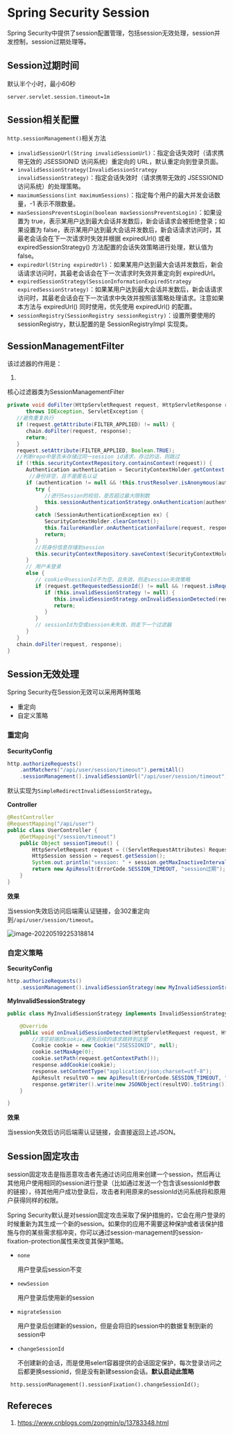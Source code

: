 # Spring Security Session

Spring Security中提供了session配置管理，包括session无效处理，session并发控制，session过期处理等。

## Session过期时间

默认半个小时，最小60秒

```
server.servlet.session.timeout=1m
```

## Session相关配置

`http.sessionManagement()`相关方法

- `invalidSessionUrl(String invalidSessionUrl)`：指定会话失效时（请求携带无效的 JSESSIONID 访问系统）重定向的 URL，默认重定向到登录页面。
- `invalidSessionStrategy(InvalidSessionStrategy invalidSessionStrategy)`：指定会话失效时（请求携带无效的 JSESSIONID 访问系统）的处理策略。
- `maximumSessions(int maximumSessions)`：指定每个用户的最大并发会话数量，-1 表示不限数量。
- `maxSessionsPreventsLogin(boolean maxSessionsPreventsLogin)`：如果设置为 true，表示某用户达到最大会话并发数后，新会话请求会被拒绝登录；如果设置为 false，表示某用户达到最大会话并发数后，新会话请求访问时，其最老会话会在下一次请求时失效并根据 expiredUrl() 或者 expiredSessionStrategy() 方法配置的会话失效策略进行处理，默认值为 false。
- `expiredUrl(String expiredUrl)`：如果某用户达到最大会话并发数后，新会话请求访问时，其最老会话会在下一次请求时失效并重定向到 expiredUrl。
- `expiredSessionStrategy(SessionInformationExpiredStrategy expiredSessionStrategy)`：如果某用户达到最大会话并发数后，新会话请求访问时，其最老会话会在下一次请求中失效并按照该策略处理请求。注意如果本方法与 expiredUrl() 同时使用，优先使用 expiredUrl() 的配置。
- `sessionRegistry(SessionRegistry sessionRegistry)`：设置所要使用的 sessionRegistry，默认配置的是 SessionRegistryImpl 实现类。

## SessionManagementFilter

该过滤器的作用是：

1. 

核心过滤器类为SessionManagementFilter

```java
private void doFilter(HttpServletRequest request, HttpServletResponse response, FilterChain chain)
      throws IOException, ServletException {
   //避免重复执行
   if (request.getAttribute(FILTER_APPLIED) != null) {
      chain.doFilter(request, response);
      return;
   }
   request.setAttribute(FILTER_APPLIED, Boolean.TRUE);
   //判断repo中是否未存储过同一session id请求，存过的话，则跳过
   if (!this.securityContextRepository.containsContext(request)) {
      Authentication authentication = SecurityContextHolder.getContext().getAuthentication();
       //身份非空，且不是匿名认证
      if (authentication != null && !this.trustResolver.isAnonymous(authentication)) {
         try {
            //进行Session的校验，是否超过最大限制数
            this.sessionAuthenticationStrategy.onAuthentication(authentication, request, response);
         }
         catch (SessionAuthenticationException ex) {
            SecurityContextHolder.clearContext();
            this.failureHandler.onAuthenticationFailure(request, response, ex);
            return;
         }
         //将身份信息存储到session
         this.securityContextRepository.saveContext(SecurityContextHolder.getContext(), request, response);
      }
      // 用户未登录
      else {
         // cookie中sessionId不为空，且失效，则走session失效策略
         if (request.getRequestedSessionId() != null && !request.isRequestedSessionIdValid()) {
            if (this.invalidSessionStrategy != null) {
               this.invalidSessionStrategy.onInvalidSessionDetected(request, response);
               return;
            }
         }
         // sessionId为空或session未失效，则走下一个过滤器
      }
   }
   chain.doFilter(request, response);
}
```

## Session无效处理

Spring Security在Session无效可以采用两种策略

- 重定向
- 自定义策略

### 重定向

**SecurityConfig**

```java
http.authorizeRequests()
	.antMatchers("/api/user/session/timeout").permitAll()
	.sessionManagement().invalidSessionUrl("/api/user/session/timeout").and();
```

默认实现为`SimpleRedirectInvalidSessionStrategy`。

**Controller**

```java
@RestController
@RequestMapping("/api/user")
public class UserController {
    @GetMapping("/session/timeout")
    public Object sessionTimeout() {
        HttpServletRequest request = ((ServletRequestAttributes) RequestContextHolder.currentRequestAttributes()).getRequest();
        HttpSession session = request.getSession();
        System.out.println("session: " + session.getMaxInactiveInterval());
        return new ApiResult(ErrorCode.SESSION_TIMEOUT, "session过期");
    }
}
```

**效果**

当session失效后访问后端需认证链接，会302重定向到`/api/user/session/timeout`。

![image-20220519225318814](SpringSecuritySession_assets/session-invalid.png)

### 自定义策略

**SecurityConfig**

```java
http.authorizeRequests()
	.sessionManagement().invalidSessionStrategy(new MyInvalidSessionStrategy()).and();
```

**MyInvalidSessionStrategy**

```java
public class MyInvalidSessionStrategy implements InvalidSessionStrategy {

    @Override
    public void onInvalidSessionDetected(HttpServletRequest request, HttpServletResponse response) throws IOException {
        //清空前端的cookie,避免后续的请求跳转到这里
        Cookie cookie = new Cookie("JSESSIONID", null);
        cookie.setMaxAge(0);
        cookie.setPath(request.getContextPath());
        response.addCookie(cookie);
        response.setContentType("application/json;charset=utf-8");
        ApiResult resultVO = new ApiResult(ErrorCode.SESSION_TIMEOUT, "session过期！");
        response.getWriter().write(new JSONObject(resultVO).toString());
    }

}
```

**效果**

当session失效后访问后端需认证链接，会直接返回上述JSON。

## Session固定攻击

session固定攻击是指恶意攻击者先通过访问应用来创建一个session，然后再让其他用户使用相同的session进行登录（比如通过发送一个包含该sessionId参数的链接），待其他用户成功登录后，攻击者利用原来的sessionId访问系统将和原用户获得同样的权限。

Spring Security默认是对session固定攻击采取了保护措施的，它会在用户登录的时候重新为其生成一个新的session。如果你的应用不需要这种保护或者该保护措施与你的某些需求相冲突，你可以通过session-management的session-fixation-protection属性来改变其保护策略。

- `none`

  用户登录后session不变

- `newSession`

  用户登录后使用新的session

- `migrateSession`

  用户登录后创建新的session，但是会将旧的session中的数据复制到新的session中

- `changeSessionId`

  不创建新的会话，而是使用selert容器提供的会话固定保护，每次登录访问之后都更换sessionid，但是没有新建session会话。**默认启动此策略**

```
 http.sessionManagement().sessionFixation().changeSessionId(); 
```

## Refereces

1. https://www.cnblogs.com/zongmin/p/13783348.html
